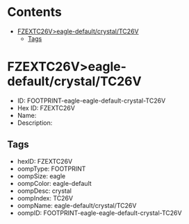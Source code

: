 



Contents
========

* [FZEXTC26V>eagle-default/crystal/TC26V](#fzextc26veagle-defaultcrystaltc26v)
	* [Tags](#tags)

# FZEXTC26V>eagle-default/crystal/TC26V

- ID: FOOTPRINT-eagle-eagle-default-crystal-TC26V
- Hex ID: FZEXTC26V
- Name: 
- Description: 

## Tags

- hexID: FZEXTC26V
- oompType: FOOTPRINT
- oompSize: eagle
- oompColor: eagle-default
- oompDesc: crystal
- oompIndex: TC26V
- oompName: eagle-default/crystal/TC26V
- oompID: FOOTPRINT-eagle-eagle-default-crystal-TC26V
